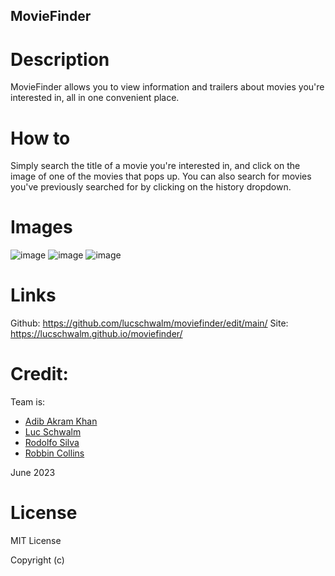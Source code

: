 ## MovieFinder
# Description
MovieFinder allows you to view information and trailers about movies you're interested in, all in one convenient place.

# How to
Simply search the title of a movie you're interested in, and click on the image of one of the movies that pops up. You can also search for movies you've previously searched for by clicking on the history dropdown.

# Images 
![image](https://github.com/lucschwalm/moviefinder/assets/130501111/1e2afa29-c0ff-4ce1-a2a2-de3210a26bc8)
![image](https://github.com/lucschwalm/moviefinder/assets/130501111/d245f3a1-b1bb-4b93-8090-9bd81efda0a4)
![image](https://github.com/lucschwalm/moviefinder/assets/130501111/7b542fae-f8f2-443a-86c2-eed92224953d)

# Links
Github: https://github.com/lucschwalm/moviefinder/edit/main/
Site: https://lucschwalm.github.io/moviefinder/

# Credit:
Team  is:
* <a href="https://github.com/khanadib21" target="_blank">Adib Akram Khan</a>
* <a href="https://github.com/lucschwalm" target="_blank">Luc Schwalm </a>
* <a href="https://github.com/RodolfoSL" target="_blank">Rodolfo Silva</a>
* <a href="https://github.com/robbi19" target="_blank">Robbin Collins</a>

June 2023

# License

MIT License

Copyright (c)
